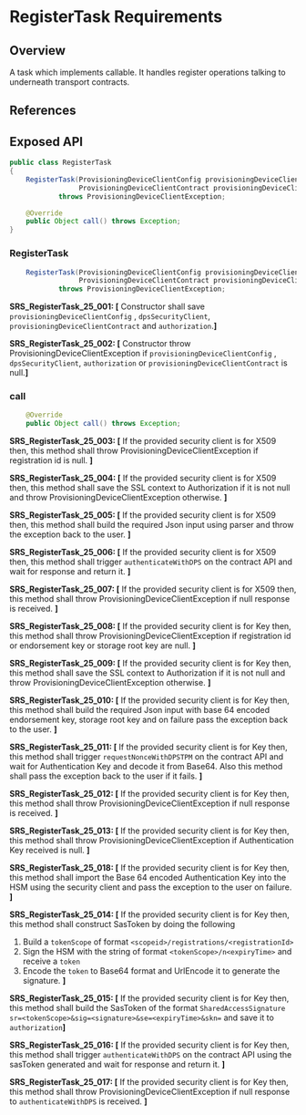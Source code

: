 # RegisterTask Requirements

## Overview

A task which implements callable. It handles register operations talking to underneath transport contracts.

## References

## Exposed API

```java
public class RegisterTask 
{
    RegisterTask(ProvisioningDeviceClientConfig provisioningDeviceClientConfig, DPSSecurityClient dpsSecurityClient,
                 ProvisioningDeviceClientContract provisioningDeviceClientContract, Authorization authorization)
            throws ProvisioningDeviceClientException;

    @Override
    public Object call() throws Exception;
}
```

### RegisterTask

```java
    RegisterTask(ProvisioningDeviceClientConfig provisioningDeviceClientConfig, DPSSecurityClient dpsSecurityClient,
                 ProvisioningDeviceClientContract provisioningDeviceClientContract, Authorization authorization)
            throws ProvisioningDeviceClientException;
```
**SRS_RegisterTask_25_001: [** Constructor shall save `provisioningDeviceClientConfig` , `dpsSecurityClient`, `provisioningDeviceClientContract`
and `authorization`.**]**

**SRS_RegisterTask_25_002: [** Constructor throw ProvisioningDeviceClientException if `provisioningDeviceClientConfig` , `dpsSecurityClient`, `authorization` or `provisioningDeviceClientContract` is null.**]**

### call

```java
    @Override
    public Object call() throws Exception;
```

**SRS_RegisterTask_25_003: [** If the provided security client is for X509 then, this method shall throw ProvisioningDeviceClientException if registration id is null. **]**

**SRS_RegisterTask_25_004: [** If the provided security client is for X509 then, this method shall save the SSL context to Authorization if it is not null and throw ProvisioningDeviceClientException otherwise. **]**

**SRS_RegisterTask_25_005: [** If the provided security client is for X509 then, this method shall build the required Json input using parser and throw the exception back to the user. **]**

**SRS_RegisterTask_25_006: [** If the provided security client is for X509 then, this method shall trigger `authenticateWithDPS` on the contract API and wait for response and return it. **]**

**SRS_RegisterTask_25_007: [** If the provided security client is for X509 then, this method shall throw ProvisioningDeviceClientException if null response is received. **]**

**SRS_RegisterTask_25_008: [** If the provided security client is for Key then, this method shall throw ProvisioningDeviceClientException if registration id or endorsement key or storage root key are null. **]**

**SRS_RegisterTask_25_009: [** If the provided security client is for Key then, this method shall save the SSL context to Authorization if it is not null and throw ProvisioningDeviceClientException otherwise. **]**

**SRS_RegisterTask_25_010: [** If the provided security client is for Key then, this method shall build the required Json input with base 64 encoded endorsement key, storage root key and on failure pass the exception back to the user. **]**

**SRS_RegisterTask_25_011: [** If the provided security client is for Key then, this method shall trigger `requestNonceWithDPSTPM` on the contract API and wait for Authentication Key and decode it from Base64. Also this method shall pass the exception back to the user if it fails. **]**

**SRS_RegisterTask_25_012: [** If the provided security client is for Key then, this method shall throw ProvisioningDeviceClientException if null response is received. **]**

**SRS_RegisterTask_25_013: [** If the provided security client is for Key then, this method shall throw ProvisioningDeviceClientException if Authentication Key received is null. **]**

**SRS_RegisterTask_25_018: [** If the provided security client is for Key then, this method shall import the Base 64 encoded Authentication Key into the HSM using the security client and pass the exception to the user on failure. **]**

**SRS_RegisterTask_25_014: [** If the provided security client is for Key then, this method shall construct SasToken by doing the following
1. Build a `tokenScope` of format `<scopeid>/registrations/<registrationId>`
2. Sign the HSM with the string of format `<tokenScope>/n<expiryTime>` and receive a `token`
3. Encode the `token` to Base64 format and UrlEncode it to generate the signature. **]**

**SRS_RegisterTask_25_015: [** If the provided security client is for Key then, this method shall build the SasToken of the format
`SharedAccessSignature sr=<tokenScope>&sig=<signature>&se=<expiryTime>&skn=` and save it to `authorization`**]**

**SRS_RegisterTask_25_016: [** If the provided security client is for Key then, this method shall trigger `authenticateWithDPS` on the contract API using the sasToken generated and wait for response and return it. **]**

**SRS_RegisterTask_25_017: [** If the provided security client is for Key then, this method shall throw ProvisioningDeviceClientException if null response to `authenticateWithDPS` is received. **]**